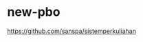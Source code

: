 # new-pbo











































































https://github.com/sanspa/sistemperkuliahan
